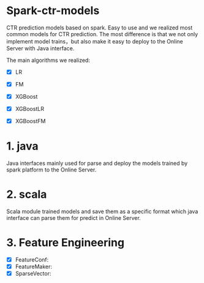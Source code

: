 # Spark-ctr-models
CTR prediction models based on spark. Easy to use and we realized most common models for CTR prediction. The most difference is that we not only implement model trains，but also make it easy to deploy to the Online Server with Java interface.

The main algorithms we realized:

- [x] LR

- [x] FM

- [x] XGBoost

- [x] XGBoostLR

- [x] XGBoostFM

# 1. java
Java interfaces mainly used for parse and deploy the models trained by spark platform to the Online Server.

# 2. scala
Scala module trained models and save them as a specific format which java interface can parse them for predict in Online Server.

# 3. Feature Engineering
- [x] FeatureConf:
- [x] FeatureMaker:
- [x] SparseVector:
